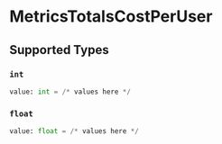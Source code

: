 # MetricsTotalsCostPerUser


## Supported Types

### `int`

```python
value: int = /* values here */
```

### `float`

```python
value: float = /* values here */
```

